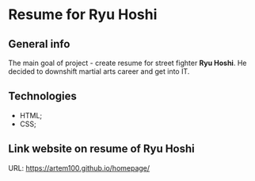 # Resume for Ryu Hoshi
 
## General info
The main goal of project - create resume for street fighter **Ryu Hoshi**. He decided to downshift martial arts career and get into IT.

## Technologies
* HTML;
* CSS;

## Link website on resume of Ryu Hoshi
URL: https://artem100.github.io/homepage/
